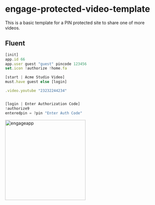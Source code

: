 # engage-protected-video-template

This is a basic template for a PIN protected site to share one of more videos.


## Fluent

```javascript
[init]
app.id 66
app.user guest "guest" pincode 123456
set.icon !authorize !home.fa

[start | Acme Studio Video]
must.have guest else [login]

.video.youtube "23232244234"


[login | Enter Authorization Code]
!authorize9
enteredpin = ?pin "Enter Auth Code"
```
<div style="border-radius:20px"> 
<img width="261" alt="engageapp" src="https://user-images.githubusercontent.com/6747230/216770036-0d51550a-e974-42fd-b942-8c7f8e94a14f.png">
</div>

